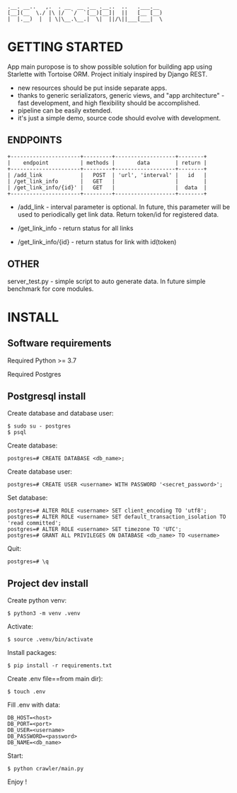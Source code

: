 	.__. __..   ,.  . __  __ .__ .__..  ..   .___.__ 
	[__](__  \./ |\ |/  `/  `[__)[__]|  ||   [__ [__)
	|  |.__)  |  | \|\__.\__.|  \|  ||/\||___[___|  \


GETTING STARTED
===============

App main puropose is to show possible solution for building app using Starlette with Tortoise ORM.
Project initialy inspired by Django REST.

- new resources should be put inside separate apps.
- thanks to generic serializators, generic views, and "app architecture" - fast development, and high flexibility should be accomplished.
- pipeline can be easily extended.
- it's just a simple demo, source code should evolve with development.


ENDPOINTS
---------

	+----------------------+---------+-------------------+--------+
	|    endpoint          | methods |       data        | return |
	+----------------------+---------+-------------------+--------+
	| /add_link            |   POST  | 'url', 'interval' |   id   |
	| /get_link_info       |   GET   |                   |        |
	| /get_link_info/{id}' |   GET   |                   |  data  |
	+----------------------+---------+-------------------+--------+


- /add_link - interval parameter is optional. In future, this parameter will be used to periodically get link data. Return token/id for registered data.

- /get_link_info - return status for all links

- /get_link_info/{id} - return status for link with id(token)


OTHER
-----

server_test.py - simple script to auto generate data. In future simple benchmark for core modules.


INSTALL
=======

Software requirements
---------------------

Required Python >= 3.7

Required Postgres


Postgresql install
------------------

Create database and database user:

	$ sudo su - postgres
	$ psql

Create database:

	postgres=# CREATE DATABASE <db_name>;

Create database user:

	postgres=# CREATE USER <username> WITH PASSWORD '<secret_password>';

Set database:

	postgres=# ALTER ROLE <username> SET client_encoding TO 'utf8';
	postgres=# ALTER ROLE <username> SET default_transaction_isolation TO 'read committed';
	postgres=# ALTER ROLE <username> SET timezone TO 'UTC';
	postgres=# GRANT ALL PRIVILEGES ON DATABASE <db_name> TO <username>

Quit:

	postgres=# \q


Project dev install
-------------------

Create python venv:

	$ python3 -m venv .venv


Activate:

	$ source .venv/bin/activate


Install packages:

	$ pip install -r requirements.txt


Create .env file==from main dir):

	$ touch .env


Fill .env with data:

	DB_HOST=<host>
	DB_PORT=<port>
	DB_USER=<username>
	DB_PASSWORD=<password>
	DB_NAME=<db_name>

Start:

	$ python crawler/main.py

Enjoy !